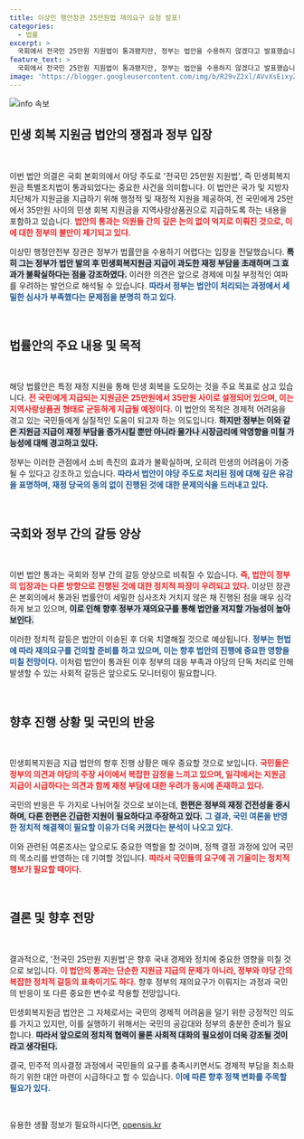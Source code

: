 ```yaml
---
title: 이상민 행안장관 25만원법 재의요구 요청 발표!
categories:
  - 법률
excerpt: >
  국회에서 전국민 25만원 지원법이 통과됐지만, 정부는 법안을 수용하지 않겠다고 발표했습니다. 과도한 재정 부담과 시장 우려가 제기된 이 법안의 향후 운명은? 클릭해 자세한 내용을 확인하세요!
feature_text: >
  국회에서 전국민 25만원 지원법이 통과됐지만, 정부는 법안을 수용하지 않겠다고 발표했습니다. 과도한 재정 부담과 시장 우려가 제기된 이 법안의 향후 운명은? 클릭해 자세한 내용을 확인하세요!
image: 'https://blogger.googleusercontent.com/img/b/R29vZ2xl/AVvXsEixyZcFfHzMRdzZMjFBmAUKJYCLCGyLL1o632UiGVXcaFdKo_bkvkuCioo0uUKlGfBVcT3P84aROyZIXSBEx3Aw5nCQ3pTgDom1WDC4m8eifvWiAmWEEVb4x6G_l8C0QH225ldMjyaFvpxGEBGNO37VmDTDMHGhJPq73UglMfDca1-0aw/s1600/blogspot.png'
---
```


<p><img src="https://blogger.googleusercontent.com/img/b/R29vZ2xl/AVvXsEixyZcFfHzMRdzZMjFBmAUKJYCLCGyLL1o632UiGVXcaFdKo_bkvkuCioo0uUKlGfBVcT3P84aROyZIXSBEx3Aw5nCQ3pTgDom1WDC4m8eifvWiAmWEEVb4x6G_l8C0QH225ldMjyaFvpxGEBGNO37VmDTDMHGhJPq73UglMfDca1-0aw/s1600/blogspot.png" alt="info 속보" /></p>

<h2 data-ke-size="size26">민생 회복 지원금 법안의 쟁점과 정부 입장</h2>

<p data-ke-size="size16">&nbsp;</p>

<p>이번 법안 의결은 국회 본회의에서 야당 주도로 '전국민 25만원 지원법', 즉 민생회복지원금 특별조치법이 통과되었다는 중요한 사건을 의미합니다. 이 법안은 국가 및 지방자치단체가 지원금을 지급하기 위해 행정적 및 재정적 지원을 제공하여, 전 국민에게 25만에서 35만원 사이의 민생 회복 지원금을 지역사랑상품권으로 지급하도록 하는 내용을 포함하고 있습니다. <b><span style="color: #ee2323;">법안의 통과는 의원들 간의 깊은 논의 없이 억지로 이뤄진 것으로, 이에 대한 정부의 불만이 제기되고 있다.</span></b></p>

<p>이상민 행정안전부 장관은 정부가 법률안을 수용하기 어렵다는 입장을 전달했습니다. <b><span style="background-color: #21538527;">특히 그는 정부가 법안 발의 후 민생회복지원금 지급이 과도한 재정 부담을 초래하며 그 효과가 불확실하다는 점을 강조하였다.</span></b> 이러한 의견은 앞으로 경제에 미칠 부정적인 여파를 우려하는 발언으로 해석될 수 있습니다. <b><span style="color: #1a5490;">따라서 정부는 법안이 처리되는 과정에서 세밀한 심사가 부족했다는 문제점을 분명히 하고 있다.</span></b> </p>

<p data-ke-size="size16">&nbsp;</p>

<h2 data-ke-size="size26">법률안의 주요 내용 및 목적</h2>

<p data-ke-size="size16">&nbsp;</p>

<p>해당 법률안은 특정 재정 지원을 통해 민생 회복을 도모하는 것을 주요 목표로 삼고 있습니다. <b><span style="color: #ee2323;">전 국민에게 지급되는 지원금은 25만원에서 35만원 사이로 설정되어 있으며, 이는 지역사랑상품권 형태로 균등하게 지급될 예정이다.</span></b> 이 법안의 목적은 경제적 어려움을 겪고 있는 국민들에게 실질적인 도움이 되고자 하는 의도입니다. <b><span style="background-color: #21538527;">하지만 정부는 이와 같은 지원금 지급이 재정 부담을 증가시킬 뿐만 아니라 물가나 시장금리에 악영향을 미칠 가능성에 대해 경고하고 있다.</span></b></p>

<p>정부는 이러한 관점에서 소비 촉진의 효과가 불확실하며, 오히려 민생의 어려움이 가중될 수 있다고 강조하고 있습니다. <b><span style="color: #1a5490;">따라서 법안이 야당 주도로 처리된 점에 대해 깊은 유감을 표명하며, 재정 당국의 동의 없이 진행된 것에 대한 문제의식을 드러내고 있다.</span></b></p>

<p data-ke-size="size16">&nbsp;</p>

<h2 data-ke-size="size26">국회와 정부 간의 갈등 양상</h2>

<p data-ke-size="size16">&nbsp;</p>

<p>이번 법안 통과는 국회와 정부 간의 갈등 양상으로 비춰질 수 있습니다. <b><span style="color: #ee2323;">즉, 법안이 정부의 입장과는 다른 방향으로 진행된 것에 대한 정치적 파장이 우려되고 있다.</span></b> 이상민 장관은 본회의에서 통과된 법률안이 세밀한 심사조차 거치지 않은 채 진행된 점을 매우 심각하게 보고 있으며, <b><span style="background-color: #21538527;">이로 인해 향후 정부가 재의요구를 통해 법안을 저지할 가능성이 높아 보인다.</span></b></p>

<p>이러한 정치적 갈등은 법안이 이송된 후 더욱 치열해질 것으로 예상됩니다. <b><span style="color: #1a5490;">정부는 헌법에 따라 재의요구를 건의할 준비를 하고 있으며, 이는 향후 법안의 진행에 중요한 영향을 미칠 전망이다.</span></b> 이처럼 법안이 통과된 이후 정부의 대응 부족과 야당의 단독 처리로 인해 발생할 수 있는 사회적 갈등은 앞으로도 모니터링이 필요합니다.</p>

<p data-ke-size="size16">&nbsp;</p>

<h2 data-ke-size="size26">향후 진행 상황 및 국민의 반응</h2>

<p data-ke-size="size16">&nbsp;</p>

<p>민생회복지원금 지급 법안의 향후 진행 상황은 매우 중요할 것으로 보입니다. <b><span style="color: #ee2323;">국민들은 정부의 의견과 야당의 주장 사이에서 복잡한 감정을 느끼고 있으며, 일각에서는 지원금 지급이 시급하다는 의견과 함께 재정 부담에 대한 우려가 동시에 존재하고 있다.</span></b> </p>

<p>국민의 반응은 두 가지로 나뉘어질 것으로 보이는데, <b><span style="background-color: #21538527;">한편은 정부의 재정 건전성을 중시하며, 다른 한편은 긴급한 지원이 필요하다고 주장하고 있다.</span></b> <b><span style="color: #1a5490;">그 결과, 국민 여론을 반영한 정치적 해결책이 필요할 이유가 더욱 커졌다는 분석이 나오고 있다.</span></b> </p>

<p>이와 관련된 여론조사는 앞으로도 중요한 역할을 할 것이며, 정책 결정 과정에 있어 국민의 목소리를 반영하는 데 기여할 것입니다. <b><span style="color: #ee2323;">따라서 국민들의 요구에 귀 기울이는 정치적 행보가 필요할 때이다.</span></b></p>

<p data-ke-size="size16">&nbsp;</p>

<h2 data-ke-size="size26">결론 및 향후 전망</h2>

<p data-ke-size="size16">&nbsp;</p>

<p>결과적으로, '전국민 25만원 지원법'은 향후 국내 경제와 정치에 중요한 영향을 미칠 것으로 보입니다. <b><span style="color: #ee2323;">이 법안의 통과는 단순한 지원금 지급의 문제가 아니라, 정부와 야당 간의 복잡한 정치적 갈등의 표축이기도 하다.</span></b> 향후 정부의 재의요구가 이뤄지는 과정과 국민의 반응이 또 다른 중요한 변수로 작용할 전망입니다.</p>

<p>민생회복지원금 법안은 그 자체로서는 국민의 경제적 어려움을 덜기 위한 긍정적인 의도를 가지고 있지만, 이를 실행하기 위해서는 국민의 공감대와 정부의 충분한 준비가 필요합니다. <b><span style="background-color: #21538527;">따라서 앞으로의 정치적 협력이 물론 사회적 대화의 필요성이 더욱 강조될 것이라고 생각된다.</span></b> </p>

<p>결국, 민주적 의사결정 과정에서 국민들의 요구를 충족시키면서도 경제적 부담을 최소화하기 위한 대안 마련이 시급하다고 할 수 있습니다. <b><span style="color: #1a5490;">이에 따른 향후 정책 변화를 주목할 필요가 있다.</span></b> </p>

<p data-ke-size="size16">&nbsp;</p>
유용한 생활 정보가 필요하시다면, <a href="https://opensis.kr" rel="dofollow">opensis.kr</a>


